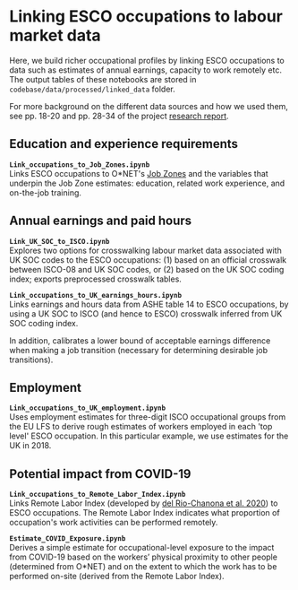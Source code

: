 # Linking ESCO occupations to labour market data

Here, we build richer occupational profiles by linking ESCO occupations to data such as estimates of annual earnings, capacity to work remotely etc. The output tables of these notebooks are stored in `codebase/data/processed/linked_data` folder.

For more background on the different data sources and how we used them, see pp. 18-20 and pp. 28-34 of the project [research report](https://www.nesta.org.uk/report/mapping-career-causeways-supporting-workers-risk/).

## Education and experience requirements
**`Link_occupations_to_Job_Zones.ipynb`**  
Links ESCO occupations to O\*NET's [Job Zones](https://www.onetonline.org/help/online/zones) and the variables that underpin the Job Zone estimates: education, related work experience, and on-the-job training.

## Annual earnings and paid hours
**`Link_UK_SOC_to_ISCO.ipynb`**  
Explores two options for crosswalking labour market data associated with UK SOC codes to the ESCO occupations: (1) based on an official crosswalk between ISCO-08 and UK SOC codes, or (2) based on the UK SOC coding index; exports preprocessed crosswalk tables.

**`Link_occupations_to_UK_earnings_hours.ipynb`**  
Links earnings and hours data from ASHE table 14 to ESCO occupations, by using a UK SOC to ISCO (and hence to ESCO) crosswalk inferred from UK SOC coding index.

In addition, calibrates a lower bound of acceptable earnings difference when making a job transition (necessary for determining desirable job transitions).

## Employment
**`Link_occupations_to_UK_employment.ipynb`**  
Uses employment estimates for three-digit ISCO occupational groups from the EU LFS to derive rough estimates of workers employed in each 'top level' ESCO occupation. In this particular example, we use estimates for the UK in 2018.

## Potential impact from COVID-19
**`Link_occupations_to_Remote_Labor_Index.ipynb`**  
Links Remote Labor Index (developed by [del Rio-Chanona et al. 2020](https://www.oxfordmartin.ox.ac.uk/publications/supply-and-demand-shocks-in-the-covid-19-pandemic-an-industry-and-occupation-perspective/)) to ESCO occupations. The Remote Labor Index indicates what proportion of occupation's work activities can be performed remotely.

**`Estimate_COVID_Exposure.ipynb`**  
Derives a simple estimate for occupational-level exposure to the impact from COVID-19 based on the workers’ physical proximity to other people (determined from O*NET) and on the extent to which the work has to be performed on-site (derived from the Remote Labor Index).
